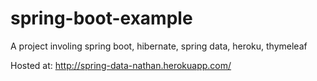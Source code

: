 # spring-boot-example

A project involing spring boot, hibernate, spring data, heroku, thymeleaf

Hosted at: http://spring-data-nathan.herokuapp.com/
